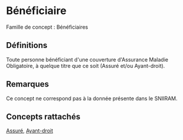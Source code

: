 # Bénéficiaire 
<!-- SPDX-License-Identifier: MPL-2.0 -->

Famille de concept : Bénéficiaires

## Définitions

Toute personne bénéficiant d'une couverture d'Assurance Maladie Obligatoire, à quelque titre que ce soit (Assuré et/ou Ayant-droit).

## Remarques

Ce concept ne correspond pas à la donnée présente dans le SNIIRAM.

## Concepts rattachés

[Assuré](assure.md), [Ayant-droit](ayant_droit.md)

